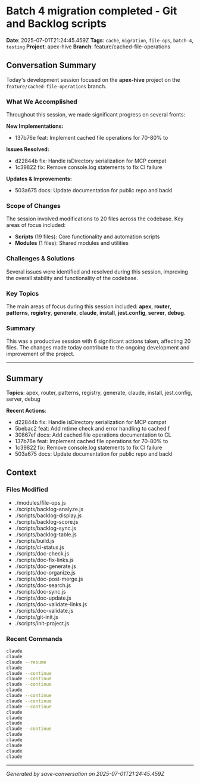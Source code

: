 # Batch 4 migration completed - Git and Backlog scripts

**Date**: 2025-07-01T21:24:45.459Z
**Tags**: `cache`, `migration`, `file-ops`, `batch-4`, `testing`
**Project**: apex-hive
**Branch**: feature/cached-file-operations

## Conversation Summary

Today's development session focused on the **apex-hive** project on the `feature/cached-file-operations` branch.

### What We Accomplished

Throughout this session, we made significant progress on several fronts:

**New Implementations:**
- 137b76e feat: Implement cached file operations for 70-80% to

**Issues Resolved:**
- d22844b fix: Handle isDirectory serialization for MCP compat
- 1c39822 fix: Remove console.log statements to fix CI failure

**Updates & Improvements:**
- 503a675 docs: Update documentation for public repo and backl

### Scope of Changes

The session involved modifications to 20 files across the codebase. Key areas of focus included:

- **Scripts** (19 files): Core functionality and automation scripts
- **Modules** (1 files): Shared modules and utilities

### Challenges & Solutions

Several issues were identified and resolved during this session, improving the overall stability and functionality of the codebase.

### Key Topics

The main areas of focus during this session included: **apex**, **router**, **patterns**, **registry**, **generate**, **claude**, **install**, **jest.config**, **server**, **debug**.

### Summary

This was a productive session with 6 significant actions taken, affecting 20 files. The changes made today contribute to the ongoing development and improvement of the project.

---

## Summary

**Topics**: apex, router, patterns, registry, generate, claude, install, jest.config, server, debug

**Recent Actions**:
- d22844b fix: Handle isDirectory serialization for MCP compat
- 5bebac2 feat: Add mtime check and error handling to cached f
- 30867ef docs: Add cached file operations documentation to CL
- 137b76e feat: Implement cached file operations for 70-80% to
- 1c39822 fix: Remove console.log statements to fix CI failure
- 503a675 docs: Update documentation for public repo and backl

## Context

### Files Modified

- ./modules/file-ops.js
- ./scripts/backlog-analyze.js
- ./scripts/backlog-display.js
- ./scripts/backlog-score.js
- ./scripts/backlog-sync.js
- ./scripts/backlog-table.js
- ./scripts/build.js
- ./scripts/ci-status.js
- ./scripts/doc-check.js
- ./scripts/doc-fix-links.js
- ./scripts/doc-generate.js
- ./scripts/doc-organize.js
- ./scripts/doc-post-merge.js
- ./scripts/doc-search.js
- ./scripts/doc-sync.js
- ./scripts/doc-update.js
- ./scripts/doc-validate-links.js
- ./scripts/doc-validate.js
- ./scripts/git-init.js
- ./scripts/init-project.js

### Recent Commands

```bash
claude
claude
claude --resume
claude
claude --continue
claude --continue
claude --continue
claude
claude --continue
claude --continue
claude --continue
claude
claude
claude
claude --continue
claude
claude
claude
claude
claude
```

---

*Generated by save-conversation on 2025-07-01T21:24:45.459Z*
